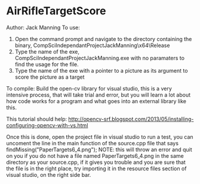AirRifleTargetScore
===================

Author: Jack Manning
To use:
1. Open the command prompt and navigate to the directory containing the binary, CompSciIndependantProjectJackManning\x64\Release
2. Type the name of the exe, CompSciIndependantProjectJackManning.exe with no paramaters to find the usage for the file.
3. Type the name of the exe with a pointer to a picture as its argument to score the picture as a target

To compile:
Build the open-cv library for visual studio, this is a very intensive process, that will take trial and error, but you will learn a lot about how code works for a program and what goes into an external library like this.

This tutorial should help:
http://opencv-srf.blogspot.com/2013/05/installing-configuring-opencv-with-vs.html

Once this is done, open the project file in visual studio
to run a test, you can uncoment the line in the main function of the source.cpp file that says findMissing("PaperTargets6_4.png");
NOTE: this will throw an error and quit on you if you do not have a file named PaperTargets6_4.png in the same directory as your source.cpp, if it gives you trouble and you are sure that the file is in the right place, try importing it in the resource files section of visual studio, on the right side bar.

